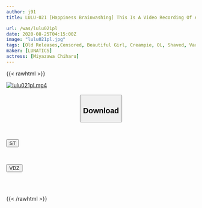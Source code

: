 ```yaml
---
author: j91
title: LULU-021 [Happiness Brainwashing] This Is A Video Recording Of A Sexual Processing Clerk Who Can Do Vaginal Cum Shot Anytime Anywhere By Controlling An Innocent New Graduate Office Worker In An Overtime Office By Orgasmic Brainwashing.

url: /was/lulu021pl
date: 2020-08-25T04:15:00Z
image: "lulu021pl.jpg"
tags: [Old Releases,Censored, Beautiful Girl, Creampie, OL, Shaved, Various Professions]
maker: [LUNATICS]
actress: [Miyazawa Chiharu]
---
```



{{< rawhtml >}}

<div class="video" data-videoid="4RlkLPOzKzcKmKA">
    <a href="javascript:;">
        <img src="/was/lulu021pl/lulu021pl.jpg" width="WIDTH" height="HEIGHT" alt="lulu021pl.mp4" loading="lazy">
    </a>
</div>

<script type="text/javascript" src="https://j91.asia/asset/on-demand-st.js"></script>

<br>
  <link rel="stylesheet" href="https://j91.asia/asset/bs5.css">
  
  <center>
  <button class="btn btn-primary" type="button" data-bs-toggle="collapse" data-bs-target=".multi-collapse" aria-expanded="false" aria-controls="multiCollapseExample1 multiCollapseExample2"><h2>Download</h2></button></center>
</p>
<div class="row">
  <div class="col">
    <div class="collapse multi-collapse" id="multiCollapseExample1">
      <div class="card card-body">
	      	      <br>
<div class="buttons">  
<p><a href="https://streamtape.to/v/4RlkLPOzKzcKmKA" target="_blank"><button class="btn-hover color-3"><i class="fa fa-download"></i> ST</button></a></p></div>
    </div>
  </div>
</div>
  <div class="col">
    <div class="collapse multi-collapse" id="multiCollapseExample2">
      <div class="card card-body">
	      <br>
<div class="buttons">
<p><a href="https://vidoza.net/p9amtkylltp4" target="_blank"><button class="btn-hover color-1"><i class="fa fa-download"></i> VDZ</button></a></p></div>
<br><br>
      </div>
    </div>
  </div>
</div>

{{< /rawhtml >}}